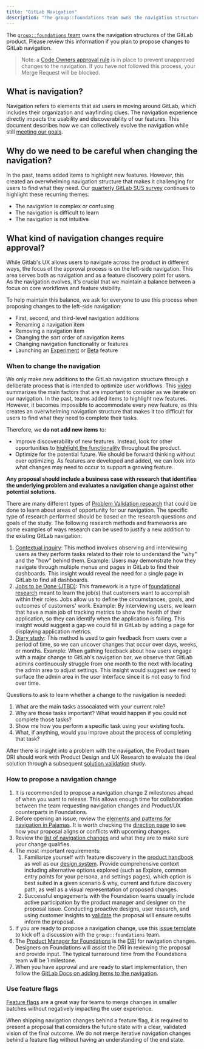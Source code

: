```yaml
---
title: "GitLab Navigation"
description: "The group::foundations team owns the navigation structures of the GitLab product. Please review this information if you plan to propose changes to GitLab navigation."
---
```


The [`group::foundations` team](/handbook/product/categories/#foundations-group) owns the navigation structures of the GitLab product. Please review this information if you plan to propose changes to GitLab navigation.

> Note: a [Code Owners approval rule](https://docs.gitlab.com/ee/user/project/codeowners/) is in place to prevent unapproved changes to the navigation. If you have not followed this process, your Merge Request will be blocked.

## What is navigation?

Navigation refers to elements that aid users in moving around GitLab, which includes their organization and wayfinding clues. The navigation experience directly impacts the usability and discoverability of our features. This document describes how we can collectively evolve the navigation while still [meeting our goals](https://about.gitlab.com/direction/manage/foundations/navigation_settings/#navigation).
 
## Why do we need to be careful when changing the navigation?

In the past, teams added items to highlight new features. However, this created an overwhelming navigation structure that makes it challenging for users to find what they need. Our [quarterly GitLab SUS survey](https://gitlab.com/groups/gitlab-org/-/epics/1455) continues to highlight these recurring themes:

* The navigation is complex or confusing
* The navigation is difficult to learn
* The navigation is not intuitive

## What kind of navigation changes require approval?

While Gitlab's UX allows users to navigate across the product in different ways, the focus of the approval process is on the left-side navigation. This area serves both as navigation and as a feature discovery point for users. As the navigation evolves, it's crucial that we maintain a balance between a focus on core workflows and feature visibility. 

To help maintain this balance, we ask for everyone to use this process when proposing changes to the left-side navigation:

- First, second, and third-level navigation additions
- Renaming a navigation item
- Removing a navigation item
- Changing the sort order of navigation items
- Changing navigation functionality or features
- Launching an [Experiment](https://docs.gitlab.com/ee/policy/experiment-beta-support.html#experiment) or [Beta](https://docs.gitlab.com/ee/policy/experiment-beta-support.html) feature

### When to change the navigation

We only make new additions to the GitLab navigation structure through a deliberate process that is intended to optimize user workflows. This [video](https://www.nngroup.com/videos/number-items-navigation-menu/) summarizes the main factors that are important to consider as we iterate on our navigation. In the past, teams added items to highlight new features. However, it becomes impossible to accommodate every new feature, as this creates an overwhelming navigation structure that makes it too difficult for users to find what they need to complete their tasks.

Therefore, we **do not add new items** to:

- Improve discoverability of new features. Instead, look for other opportunities to [highlight the functionality](https://design.gitlab.com/usability/feature-discovery) throughout the product.
- Optimize for the potential future. We should be forward thinking without over optimizing. As features are developed and added, we can look into what changes may need to occur to support a growing feature.

**Any proposal should include a business case with research that identifies the underlying problem and evaluates a navigation change against other potential solutions.**

There are many different types of [Problem Validation research](/handbook/product/ux/ux-research/problem-validation-and-methods/) that could be done to learn about areas of opportunity for our navigation. The specific type of research performed should be based on the research questions and goals of the study. The following research methods and frameworks are some examples of ways research can be used to justify a new addition to the existing GitLab navigation:
1. [Contextual inquiry](https://www.nngroup.com/articles/contextual-inquiry/): This method involves observing and interviewing users as they perform tasks related to their role to understand the "why" and the "how" behind them. Example: Users may demonstrate how they navigate through multiple menus and pages in GitLab to find their dashboards. This insight would reveal the need for a single page in GitLab to find all dashboards.
1. [Jobs to be Done (JTBD)](/handbook/product/ux/jobs-to-be-done/): This framework is a type of [foundational research](/handbook/product/ux/ux-research/foundational-research/) meant to learn the job(s) that customers want to accomplish within their roles. Jobs allow us to define the circumstances, goals, and outcomes of customers' work. Example: By interviewing users, we learn that have a main job of tracking metrics to show the health of their application, so they can identify when the application is failing. This insight would suggest a gap we could fill in GitLab by adding a page for displaying application metrics.
1. [Diary study](/handbook/product/ux/ux-research/diary-studies/): This method is used to gain feedback from users over a period of time, so we can uncover changes that occur over days, weeks, or months. Example: When gathing feedback about how users engage with a major change to GitLab's navigation bar, we observe that GitLab admins continuously struggle from one month to the next with locating the admin area to adjust settings. This insight would suggest we need to surface the admin area in the user interface since it is not easy to find over time.

Questions to ask to learn whether a change to the navigation is needed:

1. What are the main tasks assocaiated with your current role?
1. Why are those tasks important? What would happen if you could not complete those tasks?
1. Show me how you perform a specific task using your existing tools.
1. What, if anything, would you improve about the process of completing that task?

After there is insight into a problem with the navigation, the Product team DRI should work with Product Design and UX Research to evaluate the ideal solution through a subsequent [solution validation](/handbook/product/ux/ux-research/evaluating-navigation/#our-approach-to-evaluating-navigation-changes) study.

### How to propose a navigation change

1. It is recommended to propose a navigation change 2 milestones ahead of when you want to release. This allows enough time for collaboration between the team requesting navigation changes and Product/UX counterparts in Foundations.
1. Before opening an issue, review the [elements and patterns for navigation in Pajamas](https://design.gitlab.com/patterns/navigation). It is worth checking the [direction page](https://about.gitlab.com/direction/manage/foundations/navigation_settings/) to see how your proposal aligns or conflicts with upcoming changes.
1. Review the [list of navigation changes](/handbook/product/ux/navigation/#what-are-navigation-changes) and what they are to make sure your change qualifies.
1. The most important requirements:
   1. Familiarize yourself with feature discovery in the [product handbook](/handbook/product/product-principles/#discoverability-without-being-annoying) as well as our [design system](https://design.gitlab.com/usability/feature-discovery). Provide comprehensive context including alternative options explored (such as Explore, common entry points for your persona, and settings pages), which option is best suited in a given scenario & why, current and future discovery path, as well as a visual representation of proposed changes.
   1. Successful engagements with the Foundation teams usually include active participation by the product manager and designer on the proposal issue. Conducting proactive designs, user research, and using customer insights to [validate](/handbook/product-development-flow/#validation-phase-4-solution-validation) the proposal will ensure results inform the proposal.
1. If you are ready to propose a navigation change, use this [issue template](https://gitlab.com/gitlab-org/gitlab/-/issues/new?issuable_template=Navigation%20Proposals) to kick off a discussion with the `group::foundations` team.
1. The [Product Manager for Foundations](/handbook/product/categories/#foundations-group) is the [DRI](/handbook/people-group/directly-responsible-individuals/#what-is-a-directly-responsible-individual) for navigation changes. Designers on Foundations will assist the DRI in reviewing the proposal and provide input. The typical turnaround time from the Foundations team will be 1 milestone.
1. When you have approval and are ready to start implementation, then follow the [GitLab Docs on adding items to the navigation](https://docs.gitlab.com/ee/development/navigation_sidebar.html#adding-page-specific-vue-content).

### Use feature flags

[Feature flags](https://docs.gitlab.com/ee/operations/feature_flags.html) are a great way for teams to merge changes in smaller batches without negatively impacting the user experience.

When shipping navigation changes behind a feature flag, it is required to present a proposal that considers the future state with a clear, validated vision of the final outcome. We do not merge iterative navigation changes behind a feature flag without having an understanding of the end state.
